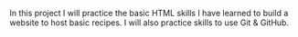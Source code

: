 In this project I will practice the basic HTML skills I have learned to build a website to host basic recipes. I will also practice skills to use Git & GitHub.